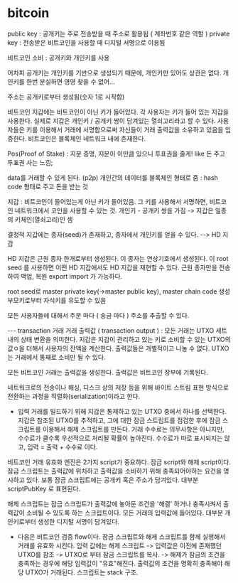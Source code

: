 # bitcoin

public key : 공개키는 주로 전송받을 때 주소로 활용됨 ( 계좌번호 같은 역할 )
private key : 전송받은 비트코인을 사용할 때 디지털 서명으로 이용됨 

비트코인 소비 : 공개키와 개인키를 사용

어차피 공개키는 개인키를 기반으로 생성되기 때문에, 개인키만 있어도 상관은 없다. 
개인키를 한번 분실하면 영영 찾을 수 없어...

주소는 공개키로부터 생성됨(숫자 1로 시작함)

비트코인 지갑에는 비트코인이 아닌 키가 들어있다. 각 사용자는 키가 들어 있는 지갑을 사용한다. 
실제로 지갑은 개인키 / 공개키 쌍이 담겨있는 열쇠고리라고 할 수 있다. 
사용자들은 키를 이용해서 거래에 서명함으로써 자신들이 거래 출력값을 소유하고 있음을 입증한다. 
비트코인은 블록체인 네트워크 내에 존재한다. 

Pos(Proof of Stake) : 지분 증명, 지분이 이만큼 있으니 투표권을 줄게! like 돈 주고 투표권 사는 느낌;

data를 거래할 수 있게 된다. (p2p) 개인간의 데이터를 블록체인 형태로 줌 : hash code 형태로 주고 돈을 받는 것

지갑 : 비트코인이 들어있는게 아닌 키가 들어있음. 그 키를 사용해서 서명하면, 비트코인 네트워크에서 코인을 사용할 수 있는 것. 개인키 - 공개키 쌍을 가짐
-> 지갑은 일종의 키체인(열쇠고리)인 셈

결정적 지갑에는 종자(seed)가 존재하고, 종자에서 개인키를 얻을 수 있다.  --> HD 지갑

HD 지갑은 근원 종자 한개로부터 생성된다. 이 종자는 연상기호에서 생성된다. 이 root seed 를 사용하면 어떤 HD 지갑에서도 HD 지갑을 재현할 수 있다. 
근원 종자만을 전송하여 백업, 복원 export import 가 가능하다. 

root seed로 master private key(->master public key), master chain code 생성
부모키로부터 자식키를 유도할 수 있음 

모든 사용자들에 대해서 주문 마다 ( 송금 마다 ) 주소를 추출할 수 있다. 


--- transaction 거래
거래 출력값 ( transaction output ) : 모든 거래는 UTXO 세트 내의 상태 변환을 의미한다. 
지갑은 지갑이 관리하고 있는 키로 소비할 수 있는 UTXO의 값ㅇ을 더해서 사용자의 잔액을 계산한다. 출력값들은 개별적이고 나눌 수 없다. UTXO는 거래에서 통째로 소비만 될 수 있다. 

모든 비트코인 거래는 출력값을 생성한다. 출력값은 비트코인 장부에 기록된다. 

네트워크로의 전송이나 해싱, 디스크 상의 저장 등을 위해 바이트 스트림 표현 방식으로 전환하는 과정을 직렬화(serialization)이라고 한다. 

- 입력
거래를 빌드하기 위해 지갑은 통제하고 있는 UTXO 중에서 하나를 선택한다.
지갑은 참조된 UTXO를 추적하고, 그에 대한 잠금 스트립트를 점검한 후에 잠금 스크립트를 이용해서 해제 스크립트를 만든다.
거래 수수료는 의무사항은 아니지만, 수수료가 클수록 우선적으로 처리될 확률이 높아진다.
수수료가 따로 표시되지는 않고, 입력 = 출력 + 수수료 이다.

비트코인 거래 유효화 엔진은 2가지 script가 중요하다. 잠금 script와 해제 script이다.
잠금 스크립트는 출력값에 위치하고 출력값을 소비하기 위해 충족되어야하는 요건을 명시하고 있다. 보통 잠금 스크립트에는 공개키 혹은 주소가 담겨있다. 
대부분 scriptPubKey 로 표현된다.

해제 스크립트는 잠금 스크립트가 출력값에 놓아둔 조건을 '해결' 하거나 충족시켜서 출력값이 소비될 수 있도록 하는 스크립트이다. 모든 거래의 입력값에 들어있다. 
대부분 개인키로부터 생성한 디지털 서명이 담겨있다. 

- 다음은 비트코인 검증 flow이다. 
잠금 스크립트와 해제 스크립트를 함께 실행해서 거래를 유효화 시킨다. 
입력 값에는 해제 스크립트 -> 입력값은 이전에 존재했던 UTXO를 참조 -> UTXO로 부터 잠금 스크립트를 복사.
-> 해제가 잠금의 조건을 충족하는 경우에 해당 입력값이 "유효"해진다.
출력값의 조건을 명확히 충족해야 해당 UTXO가 거래된다.
스크립트는 stack 구조. 















